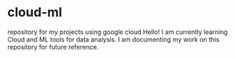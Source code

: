 # cloud-ml
repository for my projects using google cloud
Hello! I am currently learning Cloud and ML tools for data analysis. I am documenting my work on this repository for future reference.

